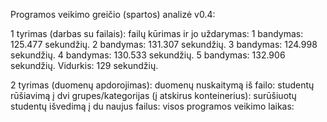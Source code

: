 Programos veikimo greičio (spartos) analizė v0.4:

1 tyrimas (darbas su failais): 
failų kūrimas ir jo uždarymas: 
  1 bandymas: 125.477 sekundžių.
  2 bandymas: 131.307 sekundžių.
  3 bandymas: 124.998 sekundžių.
  4 bandymas: 130.533 sekundžių.
  5 bandymas: 132.906 sekundžių.
Vidurkis: 129 sekundžių.


2 tyrimas (duomenų apdorojimas):
duomenų nuskaitymą iš failo:
studentų rūšiavimą į dvi grupes/kategorijas (į atskirus konteinerius):
surūšiuotų studentų išvedimą į du naujus failus:
visos programos veikimo laikas:
